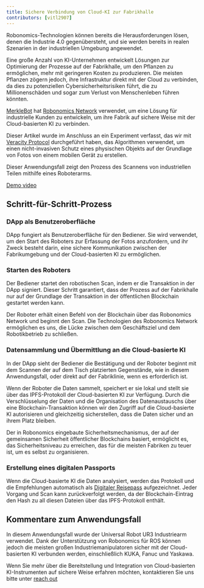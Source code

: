 ```yaml
---
title: Sichere Verbindung von Cloud-KI zur Fabrikhalle
contributors: [vitl2907]
---
```


Robonomics-Technologien können bereits die Herausforderungen lösen, denen die Industrie 4.0 gegenübersteht, und sie werden bereits in realen Szenarien in der industriellen Umgebung angewendet.

Eine große Anzahl von KI-Unternehmen entwickelt Lösungen zur Optimierung der Prozesse auf der Fabrikhalle, um den Pflanzen zu ermöglichen, mehr mit geringeren Kosten zu produzieren. Die meisten Pflanzen zögern jedoch, ihre Infrastruktur direkt mit der Cloud zu verbinden, da dies zu potenziellen Cybersicherheitsrisiken führt, die zu Millionenschäden und sogar zum Verlust von Menschenleben führen könnten.

[MerkleBot](https://merklebot.com) hat [Robonomics Network](https://robonomics.network) verwendet, um eine Lösung für industrielle Kunden zu entwickeln, um ihre Fabrik auf sichere Weise mit der Cloud-basierten KI zu verbinden.

Dieser Artikel wurde im Anschluss an ein Experiment verfasst, das wir mit [Veracity Protocol](https://www.veracityprotocol.org/) durchgeführt haben, das Algorithmen verwendet, um einen nicht-invasiven Schutz eines physischen Objekts auf der Grundlage von Fotos von einem mobilen Gerät zu erstellen.

Dieser Anwendungsfall zeigt den Prozess des Scannens von industriellen Teilen mithilfe eines Roboterarms.

[Demo video](https://youtu.be/8AL70LFVX5w)

## Schritt-für-Schritt-Prozess

### DApp als Benutzeroberfläche

<!-- ![](../images/google-play-store.gif) -->
<!-- <img src="../images/google-play-store.gif" /> -->
<robo-wiki-picture src="google-play-store.gif" />

DApp fungiert als Benutzeroberfläche für den Bediener. Sie wird verwendet, um den Start des Roboters zur Erfassung der Fotos anzufordern, und ihr Zweck besteht darin, eine sichere Kommunikation zwischen der Fabrikumgebung und der Cloud-basierten KI zu ermöglichen.

### Starten des Roboters

<!-- ![](../images/Veracity_Protocol_Transaction.gif) -->
<!-- <img src="../images/Veracity_Protocol_Transaction.gif" /> -->
<robo-wiki-picture src="Veracity_Protocol_Transaction.gif" />

Der Bediener startet den robotischen Scan, indem er die Transaktion in der DApp signiert. Dieser Schritt garantiert, dass der Prozess auf der Fabrikhalle nur auf der Grundlage der Transaktion in der öffentlichen Blockchain gestartet werden kann.

Der Roboter erhält einen Befehl von der Blockchain über das Robonomics Network und beginnt den Scan. Die Technologien des Robonomics Network ermöglichen es uns, die Lücke zwischen dem Geschäftsziel und dem Robotikbetrieb zu schließen.

### Datensammlung und Übermittlung an die Cloud-basierte KI

In der DApp sieht der Bediener die Bestätigung und der Roboter beginnt mit dem Scannen der auf dem Tisch platzierten Gegenstände, wie in diesem Anwendungsfall, oder direkt auf der Fabriklinie, wenn es erforderlich ist.

<!-- ![](../images/Veracity_Protocol_Launch.gif) -->
<!-- <img src="../images/Veracity_Protocol_Launch.gif" /> -->
<robo-wiki-picture src="Veracity_Protocol_Launch.gif" />


Wenn der Roboter die Daten sammelt, speichert er sie lokal und stellt sie über das IPFS-Protokoll der Cloud-basierten KI zur Verfügung. Durch die Verschlüsselung der Daten und die Organisation des Datenaustauschs über eine Blockchain-Transaktion können wir den Zugriff auf die Cloud-basierte KI autorisieren und gleichzeitig sicherstellen, dass die Daten sicher und an ihrem Platz bleiben.

Der in Robonomics eingebaute Sicherheitsmechanismus, der auf der gemeinsamen Sicherheit öffentlicher Blockchains basiert, ermöglicht es, das Sicherheitsniveau zu erreichen, das für die meisten Fabriken zu teuer ist, um es selbst zu organisieren.

### Erstellung eines digitalen Passports

Wenn die Cloud-basierte KI die Daten analysiert, werden das Protokoll und die Empfehlungen automatisch als [Digitaler Reisepass](https://wiki.robonomics.network/docs/create-digital-identity-run-by-ethereum/) aufgezeichnet. Jeder Vorgang und Scan kann zurückverfolgt werden, da der Blockchain-Eintrag den Hash zu all diesen Dateien über das IPFS-Protokoll enthält.

## Kommentare zum Anwendungsfall

In diesem Anwendungsfall wurde der Universal Robot UR3 Industriearm verwendet. Dank der Unterstützung von Robonomics für ROS können jedoch die meisten großen Industriemanipulatoren sicher mit der Cloud-basierten KI verbunden werden, einschließlich KUKA, Fanuc und Yaskawa.

Wenn Sie mehr über die Bereitstellung und Integration von Cloud-basierten KI-Instrumenten auf sichere Weise erfahren möchten, kontaktieren Sie uns bitte unter [reach out](mailto:v@merklebot.com)
